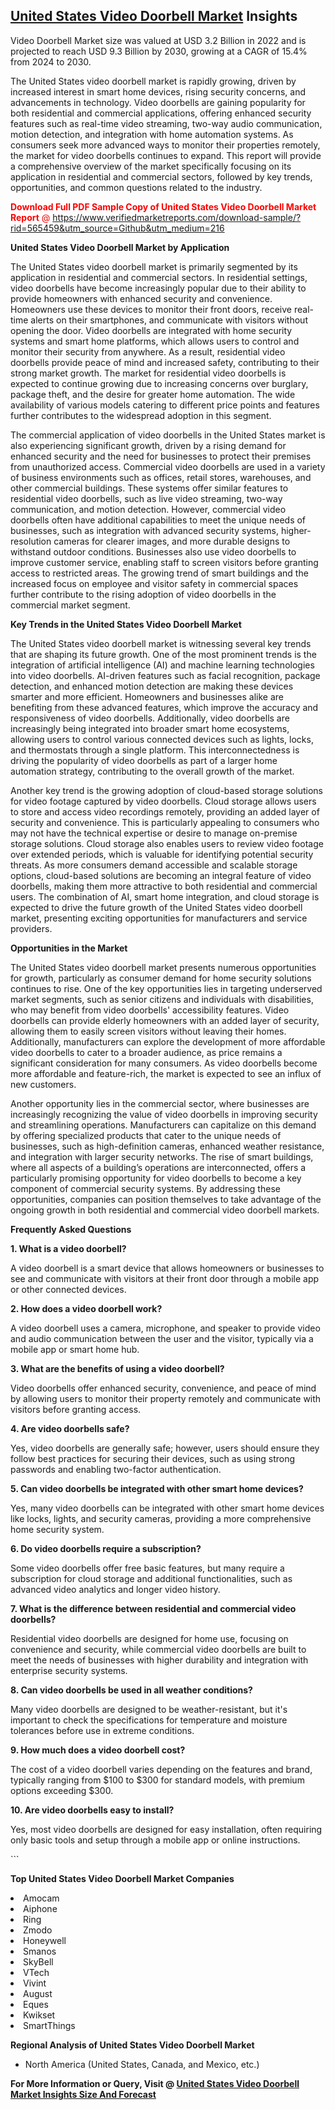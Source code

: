 <h2><a href="https://www.verifiedmarketreports.com/download-sample/?rid=565459&amp;utm_source=Github&amp;utm_medium=216" target="_blank">United States Video Doorbell Market</a> Insights</h2><p>Video Doorbell Market size was valued at USD 3.2 Billion in 2022 and is projected to reach USD 9.3 Billion by 2030, growing at a CAGR of 15.4% from 2024 to 2030.</p><p><p>The United States video doorbell market is rapidly growing, driven by increased interest in smart home devices, rising security concerns, and advancements in technology. Video doorbells are gaining popularity for both residential and commercial applications, offering enhanced security features such as real-time video streaming, two-way audio communication, motion detection, and integration with home automation systems. As consumers seek more advanced ways to monitor their properties remotely, the market for video doorbells continues to expand. This report will provide a comprehensive overview of the market specifically focusing on its application in residential and commercial sectors, followed by key trends, opportunities, and common questions related to the industry.</p><p><p><span class=""><span style="color: #ff0000;"><strong>Download Full PDF Sample Copy of United States Video Doorbell Market Report</strong> @ </span><a href="https://www.verifiedmarketreports.com/download-sample/?rid=565459&amp;utm_source=Github&amp;utm_medium=216" target="_blank">https://www.verifiedmarketreports.com/download-sample/?rid=565459&amp;utm_source=Github&amp;utm_medium=216</a></span></p></p><p><strong>United States Video Doorbell Market by Application</strong></p><p>The United States video doorbell market is primarily segmented by its application in residential and commercial sectors. In residential settings, video doorbells have become increasingly popular due to their ability to provide homeowners with enhanced security and convenience. Homeowners use these devices to monitor their front doors, receive real-time alerts on their smartphones, and communicate with visitors without opening the door. Video doorbells are integrated with home security systems and smart home platforms, which allows users to control and monitor their security from anywhere. As a result, residential video doorbells provide peace of mind and increased safety, contributing to their strong market growth. The market for residential video doorbells is expected to continue growing due to increasing concerns over burglary, package theft, and the desire for greater home automation. The wide availability of various models catering to different price points and features further contributes to the widespread adoption in this segment.<p>The commercial application of video doorbells in the United States market is also experiencing significant growth, driven by a rising demand for enhanced security and the need for businesses to protect their premises from unauthorized access. Commercial video doorbells are used in a variety of business environments such as offices, retail stores, warehouses, and other commercial buildings. These systems offer similar features to residential video doorbells, such as live video streaming, two-way communication, and motion detection. However, commercial video doorbells often have additional capabilities to meet the unique needs of businesses, such as integration with advanced security systems, higher-resolution cameras for clearer images, and more durable designs to withstand outdoor conditions. Businesses also use video doorbells to improve customer service, enabling staff to screen visitors before granting access to restricted areas. The growing trend of smart buildings and the increased focus on employee and visitor safety in commercial spaces further contribute to the rising adoption of video doorbells in the commercial market segment.<p><strong>Key Trends in the United States Video Doorbell Market</strong></p><p>The United States video doorbell market is witnessing several key trends that are shaping its future growth. One of the most prominent trends is the integration of artificial intelligence (AI) and machine learning technologies into video doorbells. AI-driven features such as facial recognition, package detection, and enhanced motion detection are making these devices smarter and more efficient. Homeowners and businesses alike are benefiting from these advanced features, which improve the accuracy and responsiveness of video doorbells. Additionally, video doorbells are increasingly being integrated into broader smart home ecosystems, allowing users to control various connected devices such as lights, locks, and thermostats through a single platform. This interconnectedness is driving the popularity of video doorbells as part of a larger home automation strategy, contributing to the overall growth of the market.<p>Another key trend is the growing adoption of cloud-based storage solutions for video footage captured by video doorbells. Cloud storage allows users to store and access video recordings remotely, providing an added layer of security and convenience. This is particularly appealing to consumers who may not have the technical expertise or desire to manage on-premise storage solutions. Cloud storage also enables users to review video footage over extended periods, which is valuable for identifying potential security threats. As more consumers demand accessible and scalable storage options, cloud-based solutions are becoming an integral feature of video doorbells, making them more attractive to both residential and commercial users. The combination of AI, smart home integration, and cloud storage is expected to drive the future growth of the United States video doorbell market, presenting exciting opportunities for manufacturers and service providers.<p><strong>Opportunities in the Market</strong></p><p>The United States video doorbell market presents numerous opportunities for growth, particularly as consumer demand for home security solutions continues to rise. One of the key opportunities lies in targeting underserved market segments, such as senior citizens and individuals with disabilities, who may benefit from video doorbells' accessibility features. Video doorbells can provide elderly homeowners with an added layer of security, allowing them to easily screen visitors without leaving their homes. Additionally, manufacturers can explore the development of more affordable video doorbells to cater to a broader audience, as price remains a significant consideration for many consumers. As video doorbells become more affordable and feature-rich, the market is expected to see an influx of new customers.<p>Another opportunity lies in the commercial sector, where businesses are increasingly recognizing the value of video doorbells in improving security and streamlining operations. Manufacturers can capitalize on this demand by offering specialized products that cater to the unique needs of businesses, such as high-definition cameras, enhanced weather resistance, and integration with larger security networks. The rise of smart buildings, where all aspects of a building’s operations are interconnected, offers a particularly promising opportunity for video doorbells to become a key component of commercial security systems. By addressing these opportunities, companies can position themselves to take advantage of the ongoing growth in both residential and commercial video doorbell markets.<p><strong>Frequently Asked Questions</strong></p><p><strong>1. What is a video doorbell?</strong></p><p>A video doorbell is a smart device that allows homeowners or businesses to see and communicate with visitors at their front door through a mobile app or other connected devices.</p><p><strong>2. How does a video doorbell work?</strong></p><p>A video doorbell uses a camera, microphone, and speaker to provide video and audio communication between the user and the visitor, typically via a mobile app or smart home hub.</p><p><strong>3. What are the benefits of using a video doorbell?</strong></p><p>Video doorbells offer enhanced security, convenience, and peace of mind by allowing users to monitor their property remotely and communicate with visitors before granting access.</p><p><strong>4. Are video doorbells safe?</strong></p><p>Yes, video doorbells are generally safe; however, users should ensure they follow best practices for securing their devices, such as using strong passwords and enabling two-factor authentication.</p><p><strong>5. Can video doorbells be integrated with other smart home devices?</strong></p><p>Yes, many video doorbells can be integrated with other smart home devices like locks, lights, and security cameras, providing a more comprehensive home security system.</p><p><strong>6. Do video doorbells require a subscription?</strong></p><p>Some video doorbells offer free basic features, but many require a subscription for cloud storage and additional functionalities, such as advanced video analytics and longer video history.</p><p><strong>7. What is the difference between residential and commercial video doorbells?</strong></p><p>Residential video doorbells are designed for home use, focusing on convenience and security, while commercial video doorbells are built to meet the needs of businesses with higher durability and integration with enterprise security systems.</p><p><strong>8. Can video doorbells be used in all weather conditions?</strong></p><p>Many video doorbells are designed to be weather-resistant, but it's important to check the specifications for temperature and moisture tolerances before use in extreme conditions.</p><p><strong>9. How much does a video doorbell cost?</strong></p><p>The cost of a video doorbell varies depending on the features and brand, typically ranging from $100 to $300 for standard models, with premium options exceeding $300.</p><p><strong>10. Are video doorbells easy to install?</strong></p><p>Yes, most video doorbells are designed for easy installation, often requiring only basic tools and setup through a mobile app or online instructions.</p>```</p><p><strong>Top United States Video Doorbell Market Companies</strong></p><div data-test-id=""><p><li>Amocam</li><li> Aiphone</li><li> Ring</li><li> Zmodo</li><li> Honeywell</li><li> Smanos</li><li> SkyBell</li><li> VTech</li><li> Vivint</li><li> August</li><li> Eques</li><li> Kwikset</li><li> SmartThings</li></p><div><strong>Regional Analysis of&nbsp;United States Video Doorbell Market</strong></div><ul><li dir="ltr"><p dir="ltr">North America&nbsp;(United States, Canada, and Mexico, etc.)</p></li></ul><p><strong>For More Information or Query, Visit @&nbsp;</strong><strong><a href="https://www.verifiedmarketreports.com/product/video-doorbell-market-size-and-forecast/?utm_source=Github&amp;utm_medium=216" target="_blank">United States Video Doorbell Market Insights Size And Forecast</a></strong></p></div>
